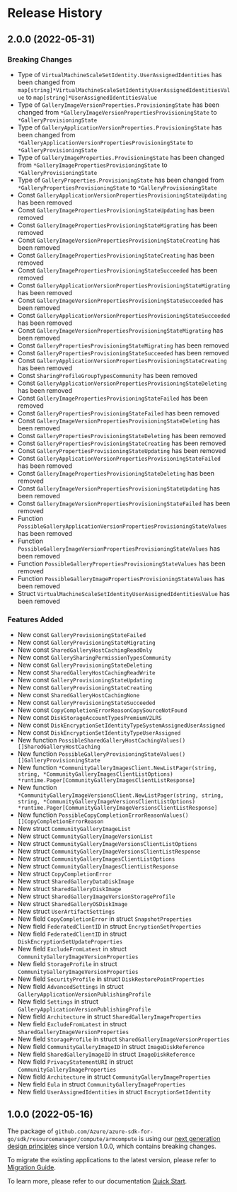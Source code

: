 # Release History

## 2.0.0 (2022-05-31)
### Breaking Changes

- Type of `VirtualMachineScaleSetIdentity.UserAssignedIdentities` has been changed from `map[string]*VirtualMachineScaleSetIdentityUserAssignedIdentitiesValue` to `map[string]*UserAssignedIdentitiesValue`
- Type of `GalleryImageVersionProperties.ProvisioningState` has been changed from `*GalleryImageVersionPropertiesProvisioningState` to `*GalleryProvisioningState`
- Type of `GalleryApplicationVersionProperties.ProvisioningState` has been changed from `*GalleryApplicationVersionPropertiesProvisioningState` to `*GalleryProvisioningState`
- Type of `GalleryImageProperties.ProvisioningState` has been changed from `*GalleryImagePropertiesProvisioningState` to `*GalleryProvisioningState`
- Type of `GalleryProperties.ProvisioningState` has been changed from `*GalleryPropertiesProvisioningState` to `*GalleryProvisioningState`
- Const `GalleryApplicationVersionPropertiesProvisioningStateUpdating` has been removed
- Const `GalleryImagePropertiesProvisioningStateUpdating` has been removed
- Const `GalleryImagePropertiesProvisioningStateMigrating` has been removed
- Const `GalleryImageVersionPropertiesProvisioningStateCreating` has been removed
- Const `GalleryImagePropertiesProvisioningStateCreating` has been removed
- Const `GalleryImagePropertiesProvisioningStateSucceeded` has been removed
- Const `GalleryApplicationVersionPropertiesProvisioningStateMigrating` has been removed
- Const `GalleryImageVersionPropertiesProvisioningStateSucceeded` has been removed
- Const `GalleryApplicationVersionPropertiesProvisioningStateSucceeded` has been removed
- Const `GalleryImageVersionPropertiesProvisioningStateMigrating` has been removed
- Const `GalleryPropertiesProvisioningStateMigrating` has been removed
- Const `GalleryPropertiesProvisioningStateSucceeded` has been removed
- Const `GalleryApplicationVersionPropertiesProvisioningStateCreating` has been removed
- Const `SharingProfileGroupTypesCommunity` has been removed
- Const `GalleryApplicationVersionPropertiesProvisioningStateDeleting` has been removed
- Const `GalleryImagePropertiesProvisioningStateFailed` has been removed
- Const `GalleryPropertiesProvisioningStateFailed` has been removed
- Const `GalleryImageVersionPropertiesProvisioningStateDeleting` has been removed
- Const `GalleryPropertiesProvisioningStateDeleting` has been removed
- Const `GalleryPropertiesProvisioningStateCreating` has been removed
- Const `GalleryPropertiesProvisioningStateUpdating` has been removed
- Const `GalleryApplicationVersionPropertiesProvisioningStateFailed` has been removed
- Const `GalleryImagePropertiesProvisioningStateDeleting` has been removed
- Const `GalleryImageVersionPropertiesProvisioningStateUpdating` has been removed
- Const `GalleryImageVersionPropertiesProvisioningStateFailed` has been removed
- Function `PossibleGalleryApplicationVersionPropertiesProvisioningStateValues` has been removed
- Function `PossibleGalleryImageVersionPropertiesProvisioningStateValues` has been removed
- Function `PossibleGalleryPropertiesProvisioningStateValues` has been removed
- Function `PossibleGalleryImagePropertiesProvisioningStateValues` has been removed
- Struct `VirtualMachineScaleSetIdentityUserAssignedIdentitiesValue` has been removed

### Features Added

- New const `GalleryProvisioningStateFailed`
- New const `GalleryProvisioningStateMigrating`
- New const `SharedGalleryHostCachingReadOnly`
- New const `GallerySharingPermissionTypesCommunity`
- New const `GalleryProvisioningStateDeleting`
- New const `SharedGalleryHostCachingReadWrite`
- New const `GalleryProvisioningStateUpdating`
- New const `GalleryProvisioningStateCreating`
- New const `SharedGalleryHostCachingNone`
- New const `GalleryProvisioningStateSucceeded`
- New const `CopyCompletionErrorReasonCopySourceNotFound`
- New const `DiskStorageAccountTypesPremiumV2LRS`
- New const `DiskEncryptionSetIdentityTypeSystemAssignedUserAssigned`
- New const `DiskEncryptionSetIdentityTypeUserAssigned`
- New function `PossibleSharedGalleryHostCachingValues() []SharedGalleryHostCaching`
- New function `PossibleGalleryProvisioningStateValues() []GalleryProvisioningState`
- New function `*CommunityGalleryImagesClient.NewListPager(string, string, *CommunityGalleryImagesClientListOptions) *runtime.Pager[CommunityGalleryImagesClientListResponse]`
- New function `*CommunityGalleryImageVersionsClient.NewListPager(string, string, string, *CommunityGalleryImageVersionsClientListOptions) *runtime.Pager[CommunityGalleryImageVersionsClientListResponse]`
- New function `PossibleCopyCompletionErrorReasonValues() []CopyCompletionErrorReason`
- New struct `CommunityGalleryImageList`
- New struct `CommunityGalleryImageVersionList`
- New struct `CommunityGalleryImageVersionsClientListOptions`
- New struct `CommunityGalleryImageVersionsClientListResponse`
- New struct `CommunityGalleryImagesClientListOptions`
- New struct `CommunityGalleryImagesClientListResponse`
- New struct `CopyCompletionError`
- New struct `SharedGalleryDataDiskImage`
- New struct `SharedGalleryDiskImage`
- New struct `SharedGalleryImageVersionStorageProfile`
- New struct `SharedGalleryOSDiskImage`
- New struct `UserArtifactSettings`
- New field `CopyCompletionError` in struct `SnapshotProperties`
- New field `FederatedClientID` in struct `EncryptionSetProperties`
- New field `FederatedClientID` in struct `DiskEncryptionSetUpdateProperties`
- New field `ExcludeFromLatest` in struct `CommunityGalleryImageVersionProperties`
- New field `StorageProfile` in struct `CommunityGalleryImageVersionProperties`
- New field `SecurityProfile` in struct `DiskRestorePointProperties`
- New field `AdvancedSettings` in struct `GalleryApplicationVersionPublishingProfile`
- New field `Settings` in struct `GalleryApplicationVersionPublishingProfile`
- New field `Architecture` in struct `SharedGalleryImageProperties`
- New field `ExcludeFromLatest` in struct `SharedGalleryImageVersionProperties`
- New field `StorageProfile` in struct `SharedGalleryImageVersionProperties`
- New field `CommunityGalleryImageID` in struct `ImageDiskReference`
- New field `SharedGalleryImageID` in struct `ImageDiskReference`
- New field `PrivacyStatementURI` in struct `CommunityGalleryImageProperties`
- New field `Architecture` in struct `CommunityGalleryImageProperties`
- New field `Eula` in struct `CommunityGalleryImageProperties`
- New field `UserAssignedIdentities` in struct `EncryptionSetIdentity`


## 1.0.0 (2022-05-16)

The package of `github.com/Azure/azure-sdk-for-go/sdk/resourcemanager/compute/armcompute` is using our [next generation design principles](https://azure.github.io/azure-sdk/general_introduction.html) since version 1.0.0, which contains breaking changes.

To migrate the existing applications to the latest version, please refer to [Migration Guide](https://aka.ms/azsdk/go/mgmt/migration).

To learn more, please refer to our documentation [Quick Start](https://aka.ms/azsdk/go/mgmt).